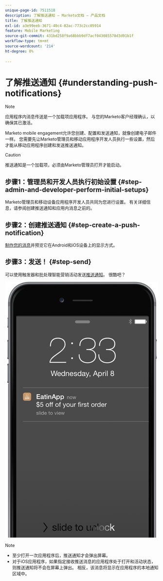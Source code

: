 ```yaml
---
unique-page-id: 7511518
description: 了解推送通知 — Marketo文档 — 产品文档
title: 了解推送通知
exl-id: a3e99eeb-3671-40c4-82ac-773c2cc05914
feature: Mobile Marketing
source-git-commit: 431bd258f9a68bbb9df7acf043085578d3d91b1f
workflow-type: tm+mt
source-wordcount: '214'
ht-degree: 0%

---
```


# 了解推送通知 {#understanding-push-notifications}

>[!NOTE]
>
>应用程序内消息传送是一个加载项应用程序。 与您的Marketo客户经理确认，以确保其已激活。

Marketo mobile engagement允许您创建、配置和发送通知，就像创建电子邮件一样。  您需要先让Marketo管理员和移动应用程序开发人员执行一些设置，然后才能从移动应用程序创建和发送推送通知。

>[!CAUTION]
>
>推送通知是一个加载项，必须由Marketo管理员打开才能启动。

## 步骤1：管理员和开发人员执行初始设置 {#step-admin-and-developer-perform-initial-setups}

Marketo管理员和移动设备应用程序开发人员共同为您进行设置。 有关详细信息，请参阅创建推送通知和应用内消息之前的[](/help/marketo/product-docs/mobile-marketing/admin/before-you-create-push-notifications-and-in-app-messages.md)。

## 步骤2：创建推送通知 {#step-create-a-push-notification}

[制作您的消息](/help/marketo/product-docs/mobile-marketing/push-notifications/create-a-push-notification.md)并预览它在Android和iOS设备上的显示方式。

## 步骤3：发送！ {#step-send}

可以使用触发器和批处理智能营销活动发送[推送通知](/help/marketo/product-docs/mobile-marketing/push-notifications/send-a-mobile-push-notification.md)。 很酷吧？

![](assets/image2015-4-27-8-3a41-3a43.png)

>[!NOTE]
>
>* 至少打开一次应用程序后，推送通知才会弹出屏幕。
>* 对于iOS应用程序，如果指定接收推送消息的应用程序处于打开和活动状态，则推送通知将不会在屏幕上弹出。 相反，该消息将显示在应用程序的本地通知区域中。
